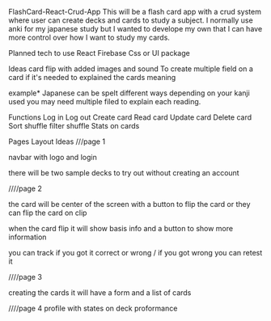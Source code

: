 FlashCard-React-Crud-App
This will be a flash card app with a crud system where user can create decks and cards to study a subject. I normally use anki for my japanese study but I wanted to develope my own that I can have more control over how I want to study my cards.

Planned tech to use
React Firebase Css or UI package

Ideas
card flip with added images and sound To create multiple field on a card if it's needed to explained the cards meaning

example* Japanese can be spelt different ways depending on your kanji used you may need multiple filed to explain each reading.

Functions
Log in Log out Create card Read card Update card Delete card Sort shuffle filter shuffle Stats on cards

Pages Layout Ideas
///page 1

navbar with logo and login

there will be two sample decks to try out without creating an account

////page 2

the card will be center of the screen with a button to flip the card or they can flip the card on clip

when the card flip it will show basis info and a button to show more information

you can track if you got it correct or wrong / if you got wrong you can retest it

////page 3

creating the cards it will have a form and a list of cards

////page 4 profile with states on deck proformance
